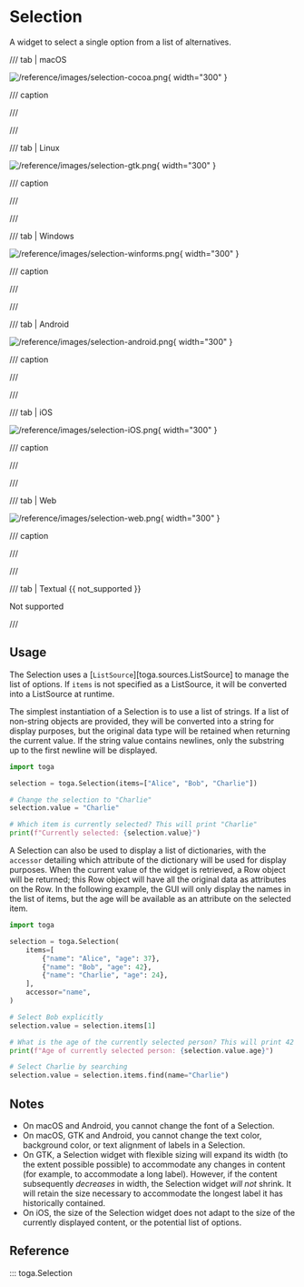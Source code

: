 # Selection

A widget to select a single option from a list of alternatives.

/// tab | macOS

![/reference/images/selection-cocoa.png](/reference/images/selection-cocoa.png){ width="300" }

/// caption

///

<!-- TODO: Update alt text -->

///

/// tab | Linux

![/reference/images/selection-gtk.png](/reference/images/selection-gtk.png){ width="300" }

/// caption

///

<!-- TODO: Update alt text -->

///

/// tab | Windows

![/reference/images/selection-winforms.png](/reference/images/selection-winforms.png){ width="300" }

/// caption

///

<!-- TODO: Update alt text -->

///

/// tab | Android

![/reference/images/selection-android.png](/reference/images/selection-android.png){ width="300" }

/// caption

///

<!-- TODO: Update alt text -->

///

/// tab | iOS

![/reference/images/selection-iOS.png](/reference/images/selection-iOS.png){ width="300" }

/// caption

///

<!-- TODO: Update alt text -->

///

/// tab | Web

![/reference/images/selection-web.png](/reference/images/selection-web.png){ width="300" }

/// caption

///

<!-- TODO: Update alt text -->

///

/// tab | Textual {{ not_supported }}

Not supported

///

## Usage

The Selection uses a [`ListSource`][toga.sources.ListSource] to manage the list of options. If `items` is not specified as a ListSource, it will be converted into a ListSource at runtime.

The simplest instantiation of a Selection is to use a list of strings. If a list of non-string objects are provided, they will be converted into a string for display purposes, but the original data type will be retained when returning the current value. If the string value contains newlines, only the substring up to the first newline will be displayed.

```python
import toga

selection = toga.Selection(items=["Alice", "Bob", "Charlie"])

# Change the selection to "Charlie"
selection.value = "Charlie"

# Which item is currently selected? This will print "Charlie"
print(f"Currently selected: {selection.value}")
```

A Selection can also be used to display a list of dictionaries, with the `accessor` detailing which attribute of the dictionary will be used for display purposes. When the current value of the widget is retrieved, a Row object will be returned; this Row object will have all the original data as attributes on the Row. In the following example, the GUI will only display the names in the list of items, but the age will be available as an attribute on the selected item.

```python
import toga

selection = toga.Selection(
    items=[
        {"name": "Alice", "age": 37},
        {"name": "Bob", "age": 42},
        {"name": "Charlie", "age": 24},
    ],
    accessor="name",
)

# Select Bob explicitly
selection.value = selection.items[1]

# What is the age of the currently selected person? This will print 42
print(f"Age of currently selected person: {selection.value.age}")

# Select Charlie by searching
selection.value = selection.items.find(name="Charlie")
```

## Notes

- On macOS and Android, you cannot change the font of a Selection.
- On macOS, GTK and Android, you cannot change the text color, background color, or text alignment of labels in a Selection.
- On GTK, a Selection widget with flexible sizing will expand its width (to the extent possible possible) to accommodate any changes in content (for example, to accommodate a long label). However, if the content subsequently *decreases* in width, the Selection widget *will not* shrink. It will retain the size necessary to accommodate the longest label it has historically contained.
- On iOS, the size of the Selection widget does not adapt to the size of the currently displayed content, or the potential list of options.

## Reference

::: toga.Selection
